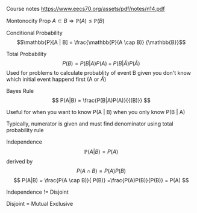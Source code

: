 
Course notes
https://www.eecs70.org/assets/pdf/notes/n14.pdf

Montonocity Prop
$A \subset B \Rightarrow \mathbb{P}(A) \le \mathbb{P}(B)$


Conditional Probability 
$$\mathbb{P}[A | B] = \frac{\mathbb{P}(A \cap B)} {\mathbb{B}}$$

Total Probability 
$$P(B) = P(B | A)P(A) + P(B | \bar{A})P(\bar{A})$$
Used for problems to calculate probablity of event B given you don't know which initial event happend first (A or $\bar{A}$)

Bayes Rule
$$
P(A|B) = \frac{P(B|A)P(A)}{{(B)}}
$$

Useful for when you want to know P(A | B) when you only know P(B | A)

Typically, numerator is given and must find denominator using total probability rule

Independence
$$\mathbb{P}(A | B) = P(A)$$
derived by
$$
P(A \cap B) = P(A)P(B)
$$
$$
	P(A|B) = \frac{P(A \cap B)}{ P(B)}
	=\frac{P(A)P(B)}{P(B)}
	= P(A)
$$

Independence != Disjoint 

Disjoint = Mutual Exclusive

